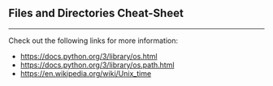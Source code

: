 ## Files and Directories Cheat-Sheet

<hr>

Check out the following links for more information:

* https://docs.python.org/3/library/os.html
* https://docs.python.org/3/library/os.path.html
* https://en.wikipedia.org/wiki/Unix_time